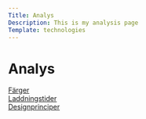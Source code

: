 ```yaml
---
Title: Analys
Description: This is my analysis page
Template: technologies
---
```


Analys
=================

<div class="box span3">
<a href="%base_url%?analysis/01_colors">Färger</a>
</div>
<div class="box span3">
<a href="%base_url%?analysis/02_load">Laddningstider</a>
</div>
<div class="box span3">
<a href="%base_url%?analysis/03_design_principles">Designprinciper</a>
</div>
<!-- <div class="box span1">
<a href="%base_url%?technology/php">PHP</a>
</div>
<div class="box span3">
<a href="%base_url%?technology/python">PYTHON</a>
</div>
<div class="box span1">
<a href="%base_url%?technology/git">GIT</a>
</div>
<div class="box span2">
<a href="%base_url%?technology/sqlite">SQLITE</a>
</div> -->
